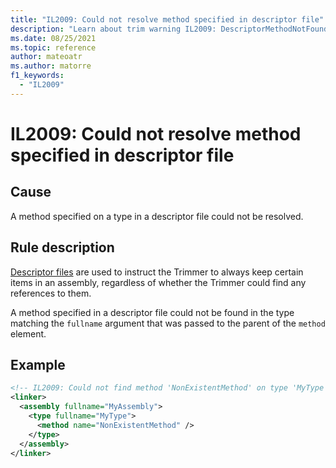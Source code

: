 ```yaml
---
title: "IL2009: Could not resolve method specified in descriptor file"
description: "Learn about trim warning IL2009: DescriptorMethodNotFound"
ms.date: 08/25/2021
ms.topic: reference
author: mateoatr
ms.author: matorre
f1_keywords:
  - "IL2009"
---
```

# IL2009: Could not resolve method specified in descriptor file

## Cause

A method specified on a type in a descriptor file could not be resolved.

## Rule description

[Descriptor files](https://github.com/mono/linker/blob/main/docs/data-formats.md) are
used to instruct the Trimmer to always keep certain items in an assembly, regardless of
whether the Trimmer could find any references to them.

A method specified in a descriptor file could not be found in the type matching the
`fullname` argument that was passed to the parent of the `method` element.

## Example

```XML
<!-- IL2009: Could not find method 'NonExistentMethod' on type 'MyType' -->
<linker>
  <assembly fullname="MyAssembly">
    <type fullname="MyType">
      <method name="NonExistentMethod" />
    </type>
  </assembly>
</linker>
```
